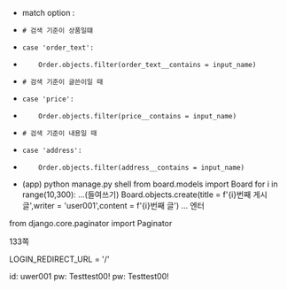 - match option :
-     # 검색 기준이 상품일떄
-     case 'order_text':
-         Order.objects.filter(order_text__contains = input_name)
-     # 검색 기준이 글쓴이일 때
-     case 'price':
-         Order.objects.filter(price__contains = input_name)
-     # 검색 기준이 내용일 때
-     case 'address':
-         Order.objects.filter(address__contains = input_name)
- (app) python manage.py shell
  from board.models import Board
  for i in range(10,300):
  ...(들여쓰기) Board.objects.create(title = f'{i}번째 게시글',writer = 'user001',content = f'{i}번째 글')
  ... 엔터

from django.core.paginator import Paginator

133쪽

<!-- 150page 로그인 성공시 리다이렉트할 주소 설정 -->

LOGIN_REDIRECT_URL = '/'

<!-- 장고 로그인 비밀번호 -->

id: uwer001
pw: Testtest00!
pw: Testtest00!
